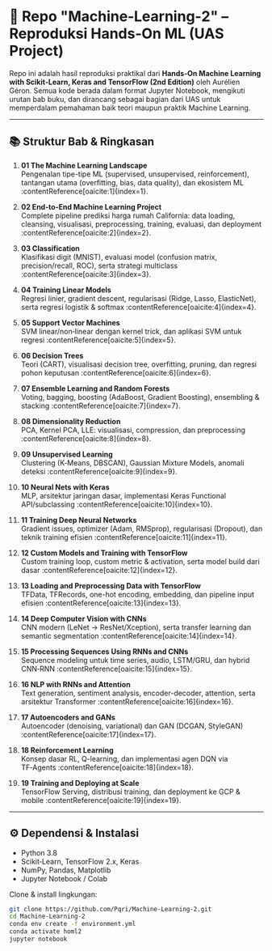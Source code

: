 # 📘 Repo "Machine‑Learning‑2" – Reproduksi Hands‑On ML (UAS Project)

Repo ini adalah hasil reproduksi praktikal dari **Hands‑On Machine Learning with Scikit‑Learn, Keras and TensorFlow (2nd Edition)** oleh Aurélien Géron. Semua kode berada dalam format Jupyter Notebook, mengikuti urutan bab buku, dan dirancang sebagai bagian dari UAS untuk memperdalam pemahaman baik teori maupun praktik Machine Learning.

---

## 📚 Struktur Bab & Ringkasan

1. **01 The Machine Learning Landscape**  
   Pengenalan tipe-tipe ML (supervised, unsupervised, reinforcement), tantangan utama (overfitting, bias, data quality), dan ekosistem ML :contentReference[oaicite:1]{index=1}.

2. **02 End‑to‑End Machine Learning Project**  
   Complete pipeline prediksi harga rumah California: data loading, cleansing, visualisasi, preprocessing, training, evaluasi, dan deployment :contentReference[oaicite:2]{index=2}.

3. **03 Classification**  
   Klasifikasi digit (MNIST), evaluasi model (confusion matrix, precision/recall, ROC), serta strategi multiclass :contentReference[oaicite:3]{index=3}.

4. **04 Training Linear Models**  
   Regresi linier, gradient descent, regularisasi (Ridge, Lasso, ElasticNet), serta regresi logistik & softmax :contentReference[oaicite:4]{index=4}.

5. **05 Support Vector Machines**  
   SVM linear/non‑linear dengan kernel trick, dan aplikasi SVM untuk regresi :contentReference[oaicite:5]{index=5}.

6. **06 Decision Trees**  
   Teori (CART), visualisasi decision tree, overfitting, pruning, dan regresi pohon keputusan :contentReference[oaicite:6]{index=6}.

7. **07 Ensemble Learning and Random Forests**  
   Voting, bagging, boosting (AdaBoost, Gradient Boosting), ensembling & stacking :contentReference[oaicite:7]{index=7}.

8. **08 Dimensionality Reduction**  
   PCA, Kernel PCA, LLE: visualisasi, compression, dan preprocessing :contentReference[oaicite:8]{index=8}.

9. **09 Unsupervised Learning**  
   Clustering (K‑Means, DBSCAN), Gaussian Mixture Models, anomali deteksi :contentReference[oaicite:9]{index=9}.

10. **10 Neural Nets with Keras**  
    MLP, arsitektur jaringan dasar, implementasi Keras Functional API/subclassing :contentReference[oaicite:10]{index=10}.

11. **11 Training Deep Neural Networks**  
    Gradient issues, optimizer (Adam, RMSprop), regularisasi (Dropout), dan teknik training efisien :contentReference[oaicite:11]{index=11}.

12. **12 Custom Models and Training with TensorFlow**  
    Custom training loop, custom metric & activation, serta model build dari dasar :contentReference[oaicite:12]{index=12}.

13. **13 Loading and Preprocessing Data with TensorFlow**  
    TFData, TFRecords, one-hot encoding, embedding, dan pipeline input efisien :contentReference[oaicite:13]{index=13}.

14. **14 Deep Computer Vision with CNNs**  
    CNN modern (LeNet → ResNet/Xception), serta transfer learning dan semantic segmentation :contentReference[oaicite:14]{index=14}.

15. **15 Processing Sequences Using RNNs and CNNs**  
    Sequence modeling untuk time series, audio, LSTM/GRU, dan hybrid CNN‐RNN :contentReference[oaicite:15]{index=15}.

16. **16 NLP with RNNs and Attention**  
    Text generation, sentiment analysis, encoder-decoder, attention, serta arsitektur Transformer :contentReference[oaicite:16]{index=16}.

17. **17 Autoencoders and GANs**  
    Autoencoder (denoising, variational) dan GAN (DCGAN, StyleGAN) :contentReference[oaicite:17]{index=17}.

18. **18 Reinforcement Learning**  
    Konsep dasar RL, Q-learning, dan implementasi agen DQN via TF‑Agents :contentReference[oaicite:18]{index=18}.

19. **19 Training and Deploying at Scale**  
    TensorFlow Serving, distribusi training, dan deployment ke GCP & mobile :contentReference[oaicite:19]{index=19}.

---

## ⚙️ Dependensi & Instalasi

- Python 3.8
- Scikit‑Learn, TensorFlow 2.x, Keras
- NumPy, Pandas, Matplotlib
- Jupyter Notebook / Colab

Clone & install lingkungan:
```bash
git clone https://github.com/Pqri/Machine-Learning-2.git
cd Machine-Learning-2
conda env create -f environment.yml
conda activate homl2
jupyter notebook
